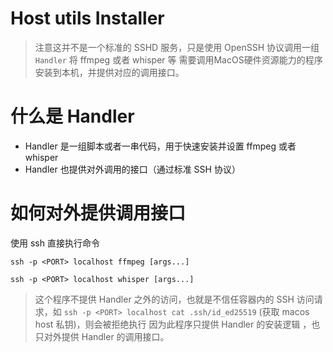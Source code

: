 # Host utils Installer

> 注意这并不是一个标准的 SSHD 服务，只是使用 OpenSSH 协议调用一组 `Handler` 将 ffmpeg 或者 whisper 等
> 需要调用MacOS硬件资源能力的程序安装到本机，并提供对应的调用接口。

# 什么是 Handler 
- Handler 是一组脚本或者一串代码，用于快速安装并设置 ffmpeg 或者 whisper
- Handler 也提供对外调用的接口（通过标准 SSH 协议）

# 如何对外提供调用接口
使用 ssh 直接执行命令

```shell
ssh -p <PORT> localhost ffmpeg [args...]
```

```shell
ssh -p <PORT> localhost whisper [args...]
```

> 这个程序不提供 Handler 之外的访问，也就是不信任容器内的 SSH 访问请求，如
> `ssh -p <PORT> localhost cat .ssh/id_ed25519` (获取 macos host 私钥)，则会被拒绝执行
> 因为此程序只提供 Handler 的安装逻辑 ，也只对外提供 Handler 的调用接口。
